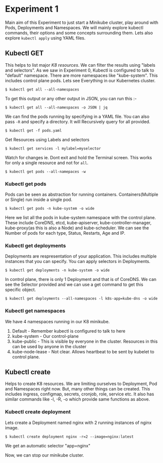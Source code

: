# Experiment 1

Main aim of this Experiment to just start a Minikube cluster, play around with Pods, Deployments and Namespaces. We will mainly explore kubectl commands, their options and some concepts surrounding them. Lets also explore `kubectl apply` using YAML files.

## Kubectl GET

This helps to list major *K8 resources*. We can filter the results using "labels and selectors". As we saw in Experiment 0, Kubectl is configured to talk to "default" namespace. There are more namespaces like "kube-system". This includes control plane pods. Lets see Everything in our Kubernetes cluster.

`$ kubectl get all --all-namespaces`

To get this output or any other output in JSON, you can run this :-

`$ kubectl get all --all-namespaces -o JSON | jq`

We can find the pods running by specifying in a YAML file. You can also pass `-R` and specify a directory. It will Recursively query for all provided.

`$ kubectl get -f pods.yaml`

Get Resources using Labels and selectors

`$ kubectl get services -l mylabel=myselector`

Watch for changes ie. Dont exit and hold the Terminal screen. This works for only a single resource and not for `all`.

`$ kubectl get pods --all-namepaces -w`

### Kubectl get pods
Pods can be seen as abstraction for running containers. Containers(Multiple or Single) run inside a single pod.

`$ kubectl get pods -n kube-system -o wide`

Here we list all the pods in kube-system namespace with the control plane. These include CoreDNS, etcd, kube-apiserver, kube-controller-manager, kube-proxy(as this is also a Node) and kube-scheduler. We can see the Number of pods for each type, Status, Restarts, Age and IP. 

### Kubectl get deployments
Deployments are respresentation of your application. This includes multiple instances that you can specify. You can apply selectors in Deployments.

`$ kubectl get deployments -n kube-system -o wide`

In control plane, there is only 1 Deployment and that is of CoreDNS. We can see the Selector provided and we can use a get command to get this specific object.

`$ kubectl get deployments --all-namespaces -l k8s-app=kube-dns -o wide`

### Kubectl get namespaces
We have 4 namespaces running in our K8 minikube.

1. Default - Remember kubectl is configured to talk to here
2. kube-system - Our control-plane
3. kube-public - This is visible by everyone in the cluster. Resources in this can be used by anyone in the cluster
4. kube-node-lease - Not clear. Allows heartbeat to be sent by kubelet to control plane.

## Kubectl create
Helps to create K8 resources. We are limiting ourselves to Deployment, Pod and Namespaces right now. But, many other things can be created. This includes ingress, configmap, secrets, cronjob, role, service etc. It also has similar commands like -l, -R, -o which provide same functions as above.

### Kubectl create deployment
Lets create a Deployment named nginx with 2 running instances of nginx image. 

`$ kubectl create deployment nginx -r=2 --image=nginx:latest`

We get an automatic selector "app=nginx"

Now, we can stop our minikube cluster.